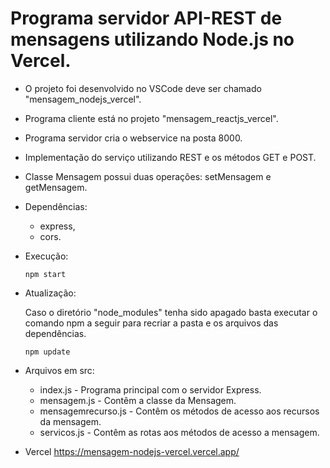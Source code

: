 # Programa servidor API-REST de mensagens utilizando Node.js no Vercel.

- O projeto foi desenvolvido no VSCode deve ser chamado "mensagem_nodejs_vercel".
- Programa cliente está no projeto "mensagem_reactjs_vercel".
- Programa servidor cria o webservice na posta 8000.
- Implementação do serviço utilizando REST e os métodos GET e POST.
- Classe Mensagem possui duas operações: setMensagem e getMensagem.

- Dependências:    
    - express,
    - cors.

- Execução:    
   <pre><code>npm start</code></pre>
   
- Atualização:

   Caso o diretório "node_modules" tenha sido apagado basta executar o comando npm a seguir para recriar a pasta e os arquivos das dependências.
   <pre><code>npm update</code></pre>  

- Arquivos em src:
    - index.js - Programa principal com o servidor Express.
    - mensagem.js - Contêm a classe da Mensagem.
    - mensagemrecurso.js - Contêm os métodos de acesso aos recursos da mensagem.
    - servicos.js - Contêm as rotas aos métodos de acesso a mensagem.

- Vercel
   https://mensagem-nodejs-vercel.vercel.app/
